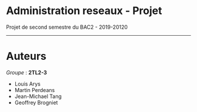 # Administration reseaux - Projet 
Projet de second semestre du BAC2 - 2019-20120
***
# Auteurs 
*Groupe* : **2TL2-3**
  - Louis Arys 
  - Martin Perdeans
  - Jean-Michael Tang
  - Geoffrey Brogniet 

